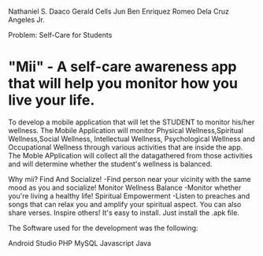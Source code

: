 Nathaniel S. Daaco
Gerald Cells
Jun Ben Enriquez
Romeo Dela Cruz Angeles Jr.

Problem: Self-Care for Students

# "Mii" - A  self-care awareness app that will help you monitor how you live your life.
  To develop a mobile application that will let the STUDENT to monitor his/her wellness.
  The Mobile Application will monitor Physical Wellness,Spiritual Wellness,Social Wellness, Intellectual Wellness, Psychological Wellness and Occupational Wellness through various activities that are inside the app.
  The Moble APplication will collect all the datagathered from those activities and will determine whether the student's wellness is balanced.
  
  Why mii?
  Find And Socialize!
  -Find person near your vicinity with the same mood as you and socialize!
  Monitor Wellness Balance
  -Monitor whether you're living a healthy life!
  Spiritual Empowerment
  -Listen to preaches and songs that can relax you and amplify your spiritual aspect. You can also share verses. Inspire others!
It's easy to install. Just install the .apk file.

The Software used for the development was the following:

Android Studio
PHP
MySQL
Javascript
Java

